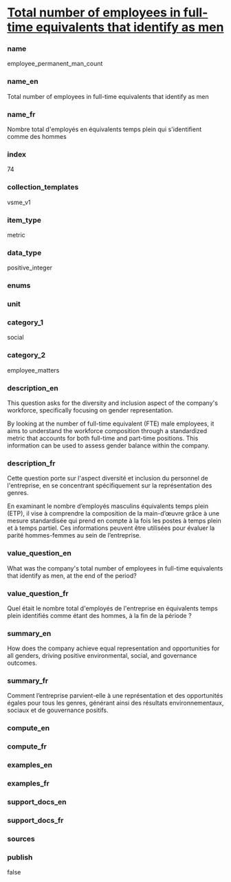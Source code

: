 
# [Total number of employees in full-time equivalents that identify as men](#employee_permanent_man_count)

### name

employee_permanent_man_count

### name_en

Total number of employees in full-time equivalents that identify as men

### name_fr

Nombre total d'employés en équivalents temps plein qui s'identifient comme des hommes

### index

74

### collection_templates

vsme_v1

### item_type

metric

### data_type

positive_integer

### enums



### unit



### category_1

social

### category_2

employee_matters

### description_en

This question asks for the diversity and inclusion aspect of the company's workforce, specifically
focusing on gender representation. 

By looking at the number of full-time equivalent (FTE) male employees, it aims to understand the
workforce composition through a standardized metric that accounts for both full-time and part-time
positions. This information can be used to assess gender balance within the company.

### description_fr

Cette question porte sur l'aspect diversité et inclusion du personnel de l'entreprise, en se
concentrant spécifiquement sur la représentation des genres.

En examinant le nombre d’employés masculins équivalents temps plein (ETP), il vise à comprendre
la composition de la main-d’œuvre grâce à une mesure standardisée qui prend en compte à la fois
les postes à temps plein et à temps partiel. Ces informations peuvent être utilisées pour évaluer
la parité hommes-femmes au sein de l’entreprise.

### value_question_en

What was the company's total number of employees in full-time equivalents that identify as men,
at the end of the period?

### value_question_fr

Quel était le nombre total d'employés de l'entreprise en équivalents temps plein identifiés comme
étant des hommes, à la fin de la période ?

### summary_en

How does the company achieve equal representation and opportunities for all genders, driving
positive environmental, social, and governance outcomes.

### summary_fr

Comment l’entreprise parvient-elle à une représentation et des opportunités égales pour tous les
genres, générant ainsi des résultats environnementaux, sociaux et de gouvernance positifs.

### compute_en



### compute_fr



### examples_en



### examples_fr



### support_docs_en



### support_docs_fr



### sources



### publish

false
